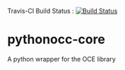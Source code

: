 Travis-CI Build Status :
[![Build Status](https://travis-ci.org/dbarbier/pythonocc-core.png?branch=master)](https://travis-ci.org/dbarbier/pythonocc-core)

pythonocc-core
==============

A python wrapper for the OCE library

